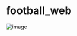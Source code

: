 # football_web

![image](https://github.com/user-attachments/assets/70cba7db-b315-4b69-b35f-df5057e09de7)
